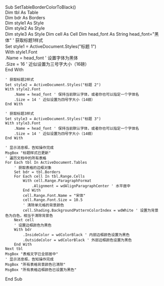 Sub SetTableBorderColorToBlack()  
    Dim tbl As Table  
    Dim bdr As Borders  
    Dim style1 As Style  
    Dim style2 As Style  
    Dim style3 As Style
    Dim cell As Cell
    Dim head_font As String
    head_font="黑体" 
    ' 获取标题1样式  
    Set style1 = ActiveDocument.Styles("标题 1")  
    With style1.Font  
        .Name = head_font ' 设置字体为黑体  
        .Size = 16 ' 近似设置为三号字大小（16磅）  
    End With  
      
    ' 获取标题2样式  
    Set style2 = ActiveDocument.Styles("标题 2")  
    With style2.Font  
        .Name = head_font ' 保持当前默认字体，或者你也可以指定一个字体名  
        .Size = 14 ' 近似设置为四号字大小（14磅）  
    End With  
      
    ' 获取标题3样式  
    Set style3 = ActiveDocument.Styles("标题 3")  
    With style3.Font  
        .Name = head_font ' 保持当前默认字体，或者你也可以指定一个字体名  
        .Size = 14 ' 近似设置为四号字大小（14磅）  
    End With  
      
    ' 显示消息框，告知操作完成  
    MsgBox "标题样式已更新"  
    ' 遍历文档中的所有表格  
    For Each tbl In ActiveDocument.Tables  
        ' 获取表格的边框对象  
        Set bdr = tbl.Borders  
        For Each cell In tbl.Range.Cells  
			With cell.Range.ParagraphFormat
                .Alignment = wdAlignParagraphCenter ' 水平居中
            End With
 			cell.Range.Font.Name = "宋体"  
            cell.Range.Font.Size = 10.5 
            ' 清除单元格的背景颜色  
            cell.Shading.BackgroundPatternColorIndex = wdWhite ' 设置为背景色为白色，相当于清除背景色  
        Next cell  
        ' 设置边框颜色为黑色  
        With bdr  
            .InsideColor = wdColorBlack ' 内部边框颜色设置为黑色  
            .OutsideColor = wdColorBlack ' 外部边框颜色设置为黑色  
        End With  
    Next tbl  
    MsgBox "表格文字已全部居中"
    ' 显示消息框，告知操作完成  
	MsgBox "所有表格背景颜色已清除"  
    MsgBox "所有表格边框颜色已设置为黑色"  
End Sub
